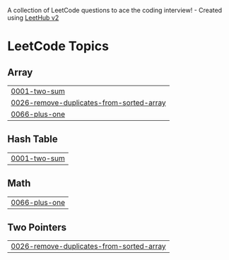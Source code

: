 A collection of LeetCode questions to ace the coding interview! - Created using [LeetHub v2](https://github.com/arunbhardwaj/LeetHub-2.0)
<!---LeetCode Topics Start-->
# LeetCode Topics
## Array
|  |
| ------- |
| [0001-two-sum](https://github.com/daniel1sender/LeetCodeStudyPlan/tree/master/0001-two-sum) |
| [0026-remove-duplicates-from-sorted-array](https://github.com/daniel1sender/LeetCodeStudyPlan/tree/master/0026-remove-duplicates-from-sorted-array) |
| [0066-plus-one](https://github.com/daniel1sender/LeetCodeStudyPlan/tree/master/0066-plus-one) |
## Hash Table
|  |
| ------- |
| [0001-two-sum](https://github.com/daniel1sender/LeetCodeStudyPlan/tree/master/0001-two-sum) |
## Math
|  |
| ------- |
| [0066-plus-one](https://github.com/daniel1sender/LeetCodeStudyPlan/tree/master/0066-plus-one) |
## Two Pointers
|  |
| ------- |
| [0026-remove-duplicates-from-sorted-array](https://github.com/daniel1sender/LeetCodeStudyPlan/tree/master/0026-remove-duplicates-from-sorted-array) |
<!---LeetCode Topics End-->